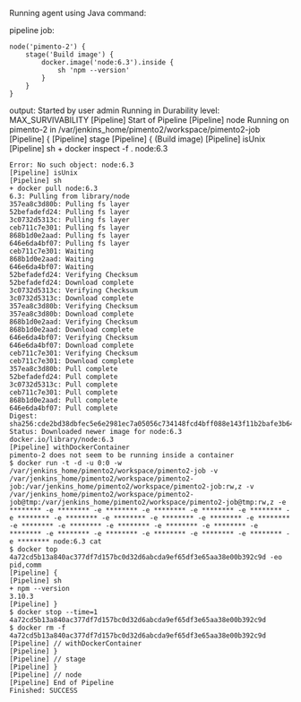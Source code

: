 Running agent using Java command:

pipeline job:

	node('pimento-2') {
	    stage('Build image') {
	        docker.image('node:6.3').inside {
	            sh 'npm --version'
	        }
	    }
	}

output:
	Started by user admin
	Running in Durability level: MAX_SURVIVABILITY
	[Pipeline] Start of Pipeline
	[Pipeline] node
	Running on pimento-2 in /var/jenkins_home/pimento2/workspace/pimento2-job
	[Pipeline] {
	[Pipeline] stage
	[Pipeline] { (Build image)
	[Pipeline] isUnix
	[Pipeline] sh
	+ docker inspect -f . node:6.3

	Error: No such object: node:6.3
	[Pipeline] isUnix
	[Pipeline] sh
	+ docker pull node:6.3
	6.3: Pulling from library/node
	357ea8c3d80b: Pulling fs layer
	52befadefd24: Pulling fs layer
	3c0732d5313c: Pulling fs layer
	ceb711c7e301: Pulling fs layer
	868b1d0e2aad: Pulling fs layer
	646e6da4bf07: Pulling fs layer
	ceb711c7e301: Waiting
	868b1d0e2aad: Waiting
	646e6da4bf07: Waiting
	52befadefd24: Verifying Checksum
	52befadefd24: Download complete
	3c0732d5313c: Verifying Checksum
	3c0732d5313c: Download complete
	357ea8c3d80b: Verifying Checksum
	357ea8c3d80b: Download complete
	868b1d0e2aad: Verifying Checksum
	868b1d0e2aad: Download complete
	646e6da4bf07: Verifying Checksum
	646e6da4bf07: Download complete
	ceb711c7e301: Verifying Checksum
	ceb711c7e301: Download complete
	357ea8c3d80b: Pull complete
	52befadefd24: Pull complete
	3c0732d5313c: Pull complete
	ceb711c7e301: Pull complete
	868b1d0e2aad: Pull complete
	646e6da4bf07: Pull complete
	Digest: sha256:cde2bd38dbfec5e6e2981ec7a05056c734148fcd4bff088e143f11b2bafe3b64
	Status: Downloaded newer image for node:6.3
	docker.io/library/node:6.3
	[Pipeline] withDockerContainer
	pimento-2 does not seem to be running inside a container
	$ docker run -t -d -u 0:0 -w /var/jenkins_home/pimento2/workspace/pimento2-job -v /var/jenkins_home/pimento2/workspace/pimento2-job:/var/jenkins_home/pimento2/workspace/pimento2-job:rw,z -v /var/jenkins_home/pimento2/workspace/pimento2-job@tmp:/var/jenkins_home/pimento2/workspace/pimento2-job@tmp:rw,z -e ******** -e ******** -e ******** -e ******** -e ******** -e ******** -e ******** -e ******** -e ******** -e ******** -e ******** -e ******** -e ******** -e ******** -e ******** -e ******** -e ******** -e ******** -e ******** -e ******** -e ******** -e ******** -e ******** -e ******** node:6.3 cat
	$ docker top 4a72cd5b13a840ac377df7d157bc0d32d6abcda9ef65df3e65aa38e00b392c9d -eo pid,comm
	[Pipeline] {
	[Pipeline] sh
	+ npm --version
	3.10.3
	[Pipeline] }
	$ docker stop --time=1 4a72cd5b13a840ac377df7d157bc0d32d6abcda9ef65df3e65aa38e00b392c9d
	$ docker rm -f 4a72cd5b13a840ac377df7d157bc0d32d6abcda9ef65df3e65aa38e00b392c9d
	[Pipeline] // withDockerContainer
	[Pipeline] }
	[Pipeline] // stage
	[Pipeline] }
	[Pipeline] // node
	[Pipeline] End of Pipeline
	Finished: SUCCESS